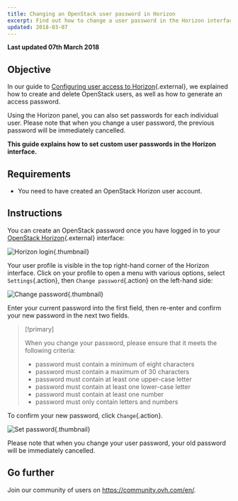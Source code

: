 ```yaml
---
title: Changing an OpenStack user password in Horizon
excerpt: Find out how to change a user password in the Horizon interface.
updated: 2018-03-07
---
```


**Last updated 07th March 2018**


## Objective

In our guide to [Configuring user access to Horizon](/pages/platform/public-cloud/introducing_horizon){.external}, we explained how to create and delete OpenStack users, as well as how to generate an access password.

Using the Horizon panel, you can also set passwords for each individual user. Please note that when you change a user password, the previous password will be immediately cancelled.

**This guide explains how to set custom user passwords in the Horizon interface.**


## Requirements

- You need to have created an OpenStack Horizon user account.


## Instructions

You can create an OpenStack password once you have logged in to your [OpenStack Horizon](https://horizon.cloud.ovh.net){.external} interface:

![Horizon login](images/1_H_login_window.png){.thumbnail}

Your user profile is visible in the top right-hand corner of the Horizon interface. Click on your profile to open a menu with various options, select `Settings`{.action}, then `Change password`{.action} on the left-hand side:

![Change password](images/2_H_pass_change_option.png){.thumbnail}

Enter your current password into the first field, then re-enter and confirm your new password in the next two fields.

> [!primary]
>
> When you change your password, please ensure that it meets the following criteria:
>
> - password must contain a minimum of eight characters
> - password must contain a maximum of 30 characters
> - password must contain at least one upper-case letter
> - password must contain at least one lower-case letter
> - password must contain at least one number
> - password must only contain letters and numbers
>

To confirm your new password, click `Change`{.action}.

![Set password](images/3_H_set_new_passord.png){.thumbnail}

Please note that when you change your user password, your old password will be immediately cancelled.

## Go further

Join our community of users on <https://community.ovh.com/en/>.

